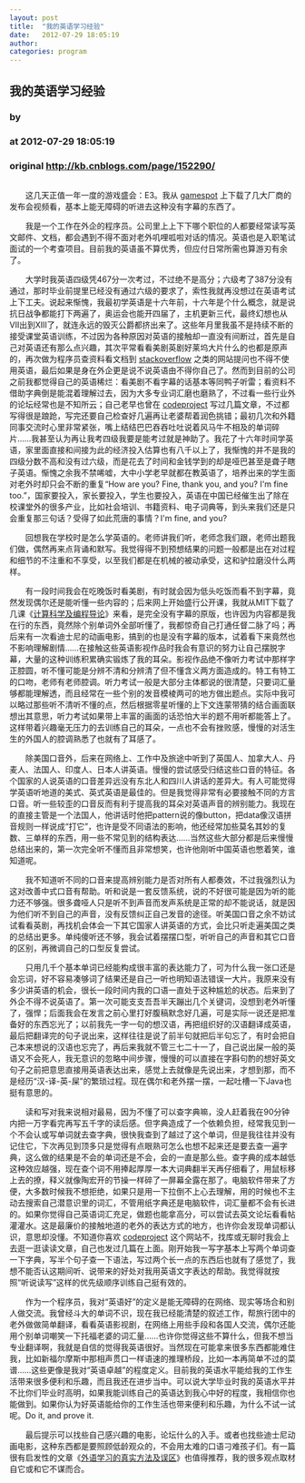 ```yaml
---
layout: post
title:  "我的英语学习经验"
date:   2012-07-29 18:05:19
author: 
categories: program
---
```


## 我的英语学习经验
### by 
### at 2012-07-29 18:05:19
### original <http://kb.cnblogs.com/page/152290/>

<p style="text-align:center"><img src="http://pic001.cnblogs.com/images/2012/1/2012072918055380.png" alt=""></p><p>　　这几天正值一年一度的游戏盛会：E3。我从 <a href="http://www.gamespot.com/">gamespot</a> 上下载了几大厂商的发布会视频看，基本上能无障碍的听进去这种没有字幕的东西了。</p><p>　　我是一个工作在外企的程序员。公司里上上下下哪个职位的人都要经常读写英文邮件、文档，都会遇到不得不面对老外叽哩呱啦对话的情况。英语也是入职笔试面试的一个考查项目。目前我的英语虽不算优秀，但应付日常所需也算游刃有余了。</p><p>　　大学时我英语四级凭467分一次考过，不过绝不是高分；六级考了387分没有通过，那时毕业前提里已经没有通过六级的要求了，索性我就再没想过在英语考试上下工夫。说起来惭愧，我最初学英语是十六年前，十六年是个什么概念，就是说抗日战争都能打下两遍了，奥运会也能开四届了，主机更新三代，最终幻想也从VII出到XIII了，就连永远的毁灭公爵都挤出来了。这些年月里我虽不是持续不断的接受课堂英语训练，不过因为各种原因对英语的接触却一直没有间断过，首先是自己对英语还有那么点兴趣，其次平常看看美剧英剧好莱坞大片什么的也都是原声的，再次做为程序员查资料看文档到 <a href="http://stackoverflow.com/">stackoverflow</a> 之类的网站提问也不得不使用英语，最后如果是身在外企更是说不说英语由不得你自己了。然而到目前的公司之前我都觉得自己的英语稀烂：看美剧不看字幕的话基本等同鸭子听雷；看资料不借助字典倒是能混着理解过去，因为大多专业词汇磨也磨熟了，不过看一些行业外的论坛经常也是不知所云；自己老早也曾在 <a href="http://www.codeproject.com/">codeproject</a> 写过几篇文章，不过都写得很是踉跄，写完还要自己检查好几遍再让老婆帮着润色挑错；最初几次和外籍同事交流时心里非常紧张，嘴上结结巴巴吞吞吐吐说着风马牛不相及的单词碎片……我甚至认为再让我考四级我要是能考过就是神助了。我花了十六年时间学英语，家里面直接和间接为此的经济投入估算也有八千以上了，我惭愧的并不是我的四级分数不高和没有过六级，而是花去了时间和金钱学到的却是哑巴甚至是聋子瞎子英语。惭愧之余我不禁唏嘘，大中小学老早就都在教英语了，培养出来的学生面对老外时却只会不断的重复“How are you? Fine, thank you, and you? I&#39;m fine too.”，国家要投入，家长要投入，学生也要投入，英语在中国已经催生出了除在校课堂外的很多产业，比如社会培训、书籍资料、电子词典等，到头来我们还是只会重复那三句话？受得了如此荒唐的事情？I&#39;m fine, and you?</p><p>　　回想我在学校时是怎么学英语的。老师讲我们听，老师念我们跟，老师出题我们做，偶然再来点背诵和默写。我觉得得不到预想结果的问题一般都是出在对过程和细节的不注重和不享受，以至我们都是在机械的被动承受，这和驴拉磨没什么两样。</p><p>　　有一段时间我会在吃晚饭时看美剧，有时就会因为低头吃饭而看不到字幕，竟然发现偶尔还是能听懂一些内容的；后来网上开始盛行公开课，我就从MIT下载了几课《<a href="http://ocw.mit.edu/courses/electrical-engineering-and-computer-science/6-00sc-introduction-to-computer-science-and-programming-spring-2011/">计算科学及编程导论</a>》来看，是完全没有字幕的原版，也许因为内容都是我在行的东西，竟然除个别单词外全部听懂了，我都惊奇自己打通任督二脉了吗；再后来有一次看迪士尼的动画电影，搞到的也是没有字幕的版本，试着看下来竟然也不影响理解剧情……在接触这些英语影视作品时我会有意识的努力让自己摆脱字幕，大量的这种训练积累确实锻炼了我的耳朵。影视作品绝不像听力考试中那样字正腔圆，听不懂可能是分辨不清和分辨清了但不懂含义两方面造成的。特工有特工的口吻，老师有老师腔调。听力考试一般是大部分主体都说的很清楚，只要词汇量够都能理解透，而且经常在一些个别的发音模棱两可的地方做出题点。实际中我可以略过那些听不清听不懂的点，然后根据零星听懂的上下文连蒙带猜的结合画面联想出其意思，听力考试如果带上丰富的画面的话恐怕大半的题不用听都能答上了。这样带着兴趣毫无压力的去训练自己的耳朵，一点也不会有挫败感，慢慢的对活生生的外国人的腔调熟悉了也就有了耳感了。</p><p>　　除美国口音外，后来在网络上、工作中及旅途中听到了英国人、加拿大人、丹麦人、法国人、印度人、日本人讲英语。慢慢的尝试感受归结这些口音的特征。各个国家的人说英语的口音差异远没有东北人和四川人讲话的差异大。有人可能觉得学英语听地道的美式、英式英语是最佳的。但是我觉得非常有必要接触不同的方言口音。听一些较歪的口音反而有利于提高我的耳朵对英语声音的辨别能力。我现在的直接主管是一个法国人，他讲话时他把pattern说的像button，把data像汉语拼音规则一样说成“打它”，也许是受不同语法的影响，他还经常加些莫名其妙的复数、三单样的东西，用一些不常见到的结构表达……当然这些大部分都是后来慢慢总结出来的，第一次完全听不懂而且非常想笑，也许他刚听中国英语也憋着笑，谁知道呢。</p><p>　　我不知道听不同的口音来提高辨别能力是否对所有人都奏效，不过我强烈认为这对改善中式口音有帮助。听和说是一套反馈系统，说的不好很可能是因为听的能力还不够强。很多聋哑人只是听不到声音而发声系统是正常的却不能说话，就是因为他们听不到自己的声音，没有反馈纠正自己发音的途径。听美国口音之余不妨试试看看英剧，再找机会体会一下其它国家人讲英语的方式，会比只听走遍美国之类的总结出更多。单纯傻听还不够，我会试着摆摆口型，听听自己的声音和其它口音的区别，再微调自己的口型反复尝试。</p><p>　　只用几千个基本单词已经能构成很丰富的表达能力了，可为什么我一张口还是会忘词，好不容易凑够词了结果还是自己一听也明知语法错误一大片。我原来没有多少讲英语的机会，很长一段时间内我的口语一直处于这种尴尬的状态。后来到了外企不得不说英语了。第一次可能支支吾吾半天蹦出几个关键词，没想到老外听懂了，强悍；后面我会在发言之前心里打好腹稿默念好几遍，可是实际一说还是把准备好的东西忘光了；以前我先一字一句的想汉语，再把组织好的汉语翻译成英语，最后把翻译完的句子说出来，这样往往是说了前半句就把后半句忘了，有时会把自己本来想说的汉语也忘完了，再后来我就不管三七二十一了，自己说出屎一般的英语又不会死人，我无意识的忽略中间步骤，慢慢的可以直接在字斟句酌的想好英文句子之前把意思直接用英语表达出来，感觉上去就像是先说出来，才想到那，而不是经历“汉-译-英-屎”的繁琐过程。现在偶尔和老外摆一摆，一起吐槽一下Java也挺有意思的。</p><p>　　读和写对我来说相对最易，因为不懂了可以查字典嘛，没人赶着我在90分钟内把一万字看完再写五千字的读后感。但字典造成了一个依赖负担，经常我见到一个不会认或写单词就去查字典，很快我查到了越过了这个单词，但是我往往并没有记住它，下次再见到顶多只是觉得有点眼熟可怎么也想不起来还是要去查一遍字典，这么做的结果是不会的单词还是不会，会的一直是那么些。查字典的成本越低这种效应越强，现在查个词不用捧起厚厚一本大词典翻半天再仔细看了，用鼠标移上去的撩，释义就像陶宏开的节操一样碎了一屏幕全露在那了。电脑软件带来了方便，大多数时候我不想拒绝，如果只是用一下拉倒不上心去理解，用的时候也不主动去搜索自己潜意识里的词汇，不管用纸字典还是电脑软件，词汇量都不会有长进的。如果你觉得自己英语词汇充足，做题也能拿高分，可以尝试去英文论坛看看帖灌灌水。这是最廉价的接触地道的老外的表达方式的地方，也许你会发现单词都认识，意思却没懂。不知道你喜欢 <a href="http://www.codeproject.com/">codeproject</a> 这个网站不，找库或无聊时我会上去逛一逛读读文章，自己也发过几篇在上面。刚开始我一写字基本上写两个单词查一下字典，写半个句子查一下语法，写过两个长一点的东西后也就有了感觉了，我想不能否认这期间听、说带来的好处对我用英语文字表达的帮助。我觉得就按照“听说读写”这样的优先级顺序训练自己挺有效的。</p><p>　　作为一个程序员，我对“英语好”的定义是能无障碍的在网络、现实等场合和别人做交流。我曾经斗大的单词不识，现在我已经能清楚的叙述工作，帮旅行团中的老外做做简单翻译，看看英语影视剧，在网络上用些手段和各国人交流，偶尔还能用个别单词嘲笑一下托福老婆的词汇量……也许你觉得这些不算什么，但我不想当专业翻译啊，我就是自信的觉得我英语很好。当然现在可能拿来很多东西都能难住我，比如新福尔摩斯中那相声贯口一样语速的推理桥段，比如一本再简单不过的菜谱……这些更像是我对“英语卓越”的程度定义。目前我的英语水平能给我的工作生活带来很多便利和乐趣，而且我还在进步当中。可以说大学毕业时我的英语水平并不比你们毕业时高明，如果我能训练自己的英语达到我心中好的程度，我相信你也能做到。如果你认为好英语能给你的工作生活也带来便利和乐趣，为什么不试一试呢。Do it, and prove it.</p><p>　　最后提示可以找些自己感兴趣的电影，论坛什么的入手。或者也找些迪士尼动画电影，这种东西都是要照顾低龄观众的，不会用太难的口语刁难孩子们。有一篇很有启发性的文章《<a href="http://kb.cnblogs.com/page/128340/">外语学习的真实方法及误区</a>》也值得推荐，我的很多观点取材自它或和它不谋而合。</p>